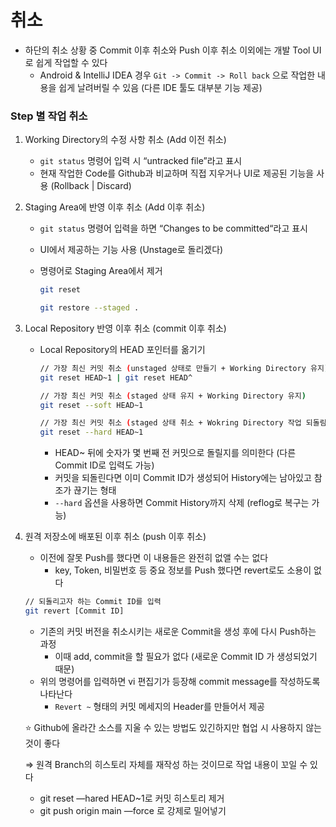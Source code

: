 # 취소

- 하단의 취소 상황 중 Commit 이후 취소와 Push 이후 취소 이외에는 개발 Tool UI로 쉽게 작업할 수 있다
    - Android & IntelliJ IDEA 경우 `Git -> Commit -> Roll back` 으로 작업한 내용을 쉽게 날려버릴 수 있음 (다른 IDE 툴도 대부분 기능 제공)
 
### Step 별 작업 취소

1. Working Directory의 수정 사항 취소 (Add 이전 취소)
    - `git status` 명령어 입력 시 “untracked file”라고 표시
    - 현재 작업한 Code를 Github과 비교하며 직접 지우거나 UI로 제공된 기능을 사용 (Rollback | Discard)

1. Staging Area에 반영 이후 취소 (Add 이후 취소)
    - `git status` 명령어 입력을 하면 “Changes to be committed“라고 표시
    - UI에서 제공하는 기능 사용 (Unstage로 돌리겠다)
    - 명령어로 Staging Area에서 제거
        
        ```bash
        git reset
        
        git restore --staged .
        ```
        
    
2. Local Repository 반영 이후 취소 (commit 이후 취소)
    - Local Repository의 HEAD 포인터를 옮기기
        
        ```bash
        // 가장 최신 커밋 취소 (unstaged 상태로 만들기 + Working Directory 유지)
        git reset HEAD~1 | git reset HEAD^
        
        // 가장 최신 커밋 취소 (staged 상태 유지 + Working Directory 유지)
        git reset --soft HEAD~1
        
        // 가장 최신 커밋 취소 (staged 상태 취소 + Wokring Directory 작업 되돌림)
        git reset --hard HEAD~1
        ```
        
        - HEAD~ 뒤에 숫자가 몇 번째 전 커밋으로 돌릴지를 의미한다 (다른 Commit ID로 입력도 가능)
        - 커밋을 되돌린다면 이미 Commit ID가 생성되어 History에는 남아있고 참조가 끊기는 형태
        - `--hard` 옵션을 사용하면 Commit History까지 삭제 (reflog로 복구는 가능)
        
3. 원격 저장소에 배포된 이후 취소 (push 이후 취소)
    - 이전에 잘못 Push를 했다면 이 내용들은 완전히 없앨 수는 없다
        - key, Token, 비밀번호 등 중요 정보를 Push 했다면 revert로도 소용이 없다
    
    ```bash
    // 되돌리고자 하는 Commit ID를 입력
    git revert [Commit ID]
    ```
    
    - 기존의 커밋 버전을 취소시키는 새로운 Commit을 생성 후에 다시 Push하는 과정
        - 이때 add, commit을 할 필요가 없다 (새로운 Commit ID 가 생성되었기 때문)
    - 위의 명령어를 입력하면 vi 편집기가 등장해 commit message를 작성하도록 나타난다
        - `Revert ~` 형태의 커밋 메세지의 Header를 만들어서 제공
    
    ⭐ Github에 올라간 소스를 지울 수 있는 방법도 있긴하지만 협업 시 사용하지 않는 것이 좋다 
    
    ⇒ 원격 Branch의 히스토리 자체를 재작성 하는 것이므로 작업 내용이 꼬일 수 있다
    
    - git reset —hared HEAD~1로 커밋 히스토리 제거
    - git push origin main —force 로 강제로 밀어넣기
